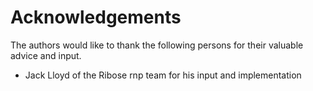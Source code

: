 # Acknowledgements

The authors would like to thank the following persons for their valuable advice and input.

* Jack Lloyd of the Ribose rnp team for his input and implementation